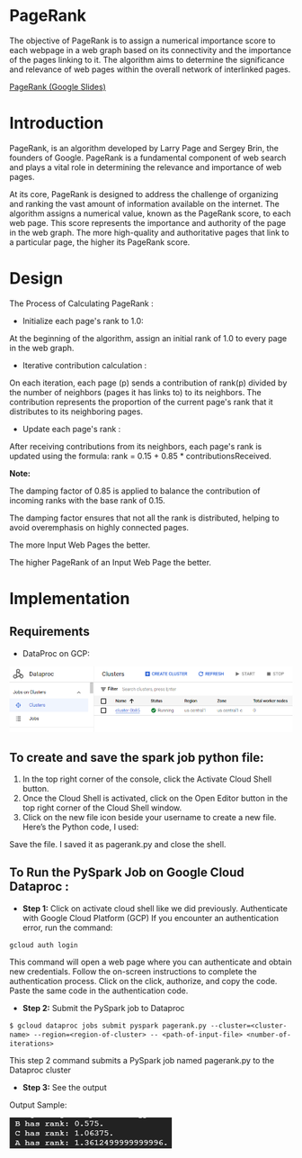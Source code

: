 # PageRank
The objective of PageRank is to assign a numerical importance score to each webpage in a web graph based on its connectivity and the importance of the pages linking to it. The algorithm aims to determine the significance and relevance of web pages within the overall network of interlinked pages.

 [PageRank (Google Slides)](https://docs.google.com/presentation/d/1w5igZVfMjyY0ulmTlMfJGvTvrOv2ox6MTZANLD75UdM/edit?usp=sharing)
 
# Introduction

PageRank, is an algorithm developed by Larry Page and Sergey Brin, the founders of Google. PageRank is a fundamental component of web search and plays a vital role in determining the relevance and importance of web pages.

At its core, PageRank is designed to address the challenge of organizing and ranking the vast amount of information available on the internet. The algorithm assigns a numerical value, known as the PageRank score, to each web page. This score represents the importance and authority of the page in the web graph. The more high-quality and authoritative pages that link to a particular page, the higher its PageRank score.


# Design


The Process of Calculating PageRank :

* Initialize each page's rank to 1.0:

At the beginning of the algorithm, assign an initial rank of 1.0 to every page in the web graph.

* Iterative contribution calculation :

On each iteration, each page (p) sends a contribution of rank(p) divided by the number of neighbors (pages it has links to) to its neighbors.
The contribution represents the proportion of the current page's rank that it distributes to its neighboring pages.
* Update each page's rank :

After receiving contributions from its neighbors, each page's rank is updated using the formula: rank = 0.15 + 0.85 * contributionsReceived.

**Note:**

The damping factor of 0.85 is applied to balance the contribution of incoming ranks with the base rank of 0.15.

The damping factor ensures that not all the rank is distributed, helping to avoid overemphasis on highly connected pages.

The more Input Web Pages the better.

The higher PageRank of an Input Web Page the better.

# Implementation

## Requirements

* DataProc on GCP:

<img src="./img/cluster.png" alt="GCP" width="700"/>

## To create and save the spark job python file:
1. In the top right corner of the console, click the Activate Cloud Shell button.
2. Once the Cloud Shell is activated, click on the Open Editor button in the top right
corner of the Cloud Shell window.
3. Click on the new file icon beside your username to create a new file.
Here’s the Python code, I used:

Save the file. I saved it as pagerank.py and close the shell. 


## To Run the PySpark Job on Google Cloud Dataproc :

* **Step 1:** Click on activate cloud shell like we did previously. Authenticate with Google Cloud Platform (GCP)
If you encounter an authentication error, run the command:
```
gcloud auth login
```
This command will open a web page where you can authenticate and obtain new credentials.
Follow the on-screen instructions to complete the authentication process.
Click on the click, authorize, and copy the code. Paste the same code in the authentication
code.

* **Step 2:** Submit the PySpark job to Dataproc
```
$ gcloud dataproc jobs submit pyspark pagerank.py --cluster=<cluster-name> --region=<region-of-cluster> -- <path-of-input-file> <number-of-iterations>
```
This step 2 command submits a PySpark job named pagerank.py to the Dataproc cluster

* **Step 3:** See the output

Output Sample:

![Output](./img/output.png)


